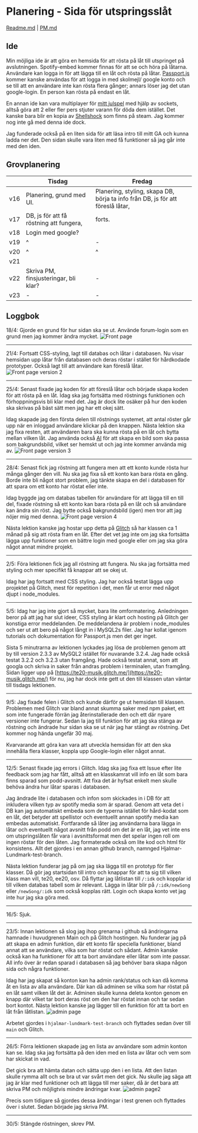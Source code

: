 # Planering - Sida för utspringsslåt

[Readme.md](/README.md) | [PM.md](/PM.md)

## Ide

Min möjliga ide är att göra en hemsida för att rösta på låt till utspringet på avslutningen. Spotify-embed kommer finnas för att se och höra på låtarna. Användare kan logga in för att lägga till en låt och rösta på låtar. [Passport.js](https://www.npmjs.com/package/passport) kommer kanske användas för att logga in med skolmejl/ google konto och se till att en användare inte kan rösta flera gånger; annars löser jag det utan google-login. En person  kan rösta på endast en låt. 

En annan ide kan vara multiplayer för [mitt julspel](https://github.com/Hjalmar-Lundmark/te20-spel) med hjälp av sockets, alltså göra att 2 eller fler pers stjuter varann för döda dem istället. Det kanske bara blir en kopia av [Shellshock](https://store.steampowered.com/app/326460/ShellShock_Live/) som finns på steam. Jag kommer nog inte gå med denna ide dock. 

Jag funderade också på en liten sida för att läsa intro till mitt GA och kunna ladda ner det. Den sidan skulle vara liten med få funktioner så jag går inte med den iden. 

## Grovplanering 

|   | Tisdag  | Fredag  |
|---|---|---|
| v16  | Planering, grund med UI.  | Planering, styling, skapa DB, börja ta info från DB, js för att föreslå låtar,  |
| v17  | DB, js för att få röstning att fungera,   | forts.  |
| v18  | Login med google?  |   |
| v19  | ^  | -  |
| v20  | ^  | ^  |
| v21  |   |   |
| v22  | Skriva PM, finsjusteringar, bli klar?  | - |
| v23  | -  | -  |


## Loggbok
18/4: Gjorde en grund för hur sidan ska se ut. Använde forum-login som en grund men jag kommer ändra mycket.
![Front page](/public/images/frontPage.jpg "Front page")

***

21/4: Fortsatt CSS-styling, lagt till databas och låtar i databasen. Nu visar hemsidan upp låtar från databasen och deras röstar i stället för hårdkodade prototyper. Också lagt till att användare kan föreslå låtar. 
![Front page version 2](/public/images/frontPage_v2.jpg "Front page version 2")

***

25/4: Senast fixade jag koden för att föreslå låtar och började skapa koden för att rösta på en låt. Idag ska jag fortsätta med röstnings funktionen och förhoppningsvis bli klar med det. Jag är dock lite osäker på hur den koden ska skrivas på bäst sätt men jag har ett okej sätt. 

Idag skapade jag den första delen till röstnings systemet, att antal röster går upp när en inloggad användare klickar på den knappen. Nästa lektion ska jag fixa resten, att användaren bara ska kunna rösta på en låt och bytta mellan vilken låt. Jag använda också [AI](https://hotpot.ai/art-generator) för att skapa en bild som ska passa som bakgrundsbild, vilket ser hemskt ut och jag inte kommer använda mig av. 
![Front page version 3](/public/images/frontPage_v3.jpg "Front page version 3")

***

28/4: Senast fick jag röstning att fungera men att ett konto kunde rösta hur många gånger den vill. Nu ska jag fixa så ett konto kan bara rösta en gång. Borde inte bli något stort problem, jag tänkte skapa en del i databasen för att spara om ett konto har röstat eller inte. 

Idag byggde jag om databas tabellen för användare för att lägga till en till del, fixade röstning så ett konto kan bara rösta på en låt och så användare kan ändra sin röst. Jag bytte också bakgrundsbild (igen) men tror att jag nöjer mig med denna. 
![Front page version 4](/public/images/frontPage_v4.jpg "Front page version 4")

Nästa lektion kanske jag hostar upp detta på [Glitch](https://glitch.com/) så har klassen ca 1 månad på sig att rösta fram en låt. Efter det vet jag inte om jag ska fortsätta lägga upp funktioner som en bättre login med google eller om jag ska göra något annat mindre projekt. 

***

2/5: Föra lektionen fick jag all röstning att fungera. Nu ska jag fortsätta med styling och mer specifikt få knappar att se okej ut. 

Idag har jag fortsatt med CSS styling. Jag har också testat lägga upp projektet på Glitch, mest för repetition i det, men får ut error med något djupt i node_modules. 

***

5/5: Idag har jag inte gjort så mycket, bara lite omformatering. Anledningen beror på att jag har slut ideer, CSS styling är klart och hosting på Glitch ger konstiga error meddelanden. De meddelandena är problem i node_modules och ser ut att bero på något långt in i MySQL2s filer. 
Jag har kollat igenom tutorials och dokumentation för Passport.js men det ger inget. 

Sista 5 minutrarna av lektionen lyckades jag lösa de problemen genom att by till version 2.3.3 av MySQL2 istället för nuvarande 3.2.4. Jag hade också testat 3.2.2 och 3.2.3 utan framgång. Hade också testat annat, som att googla och skriva in saker från andras problem i terminalen, utan framgång. Sidan ligger upp på [https://te20-musik.glitch.me/](https://te20-musik.glitch.me/) för nu, jag har dock inte gett ut den till klassen utan väntar till tisdags lektionen. 

***

9/5: Jag fixade felen i Glitch och kunde därför ge ut hemsidan till klassen. Problemen med Glitch var bland annat skumma saker med npm paket, ett som inte fungerade förrän jag återinstallerade den och ett där nyare versioner inte fungerar. Sedan la jag till funktion för att jag ska stänga av röstning och ändrade hur sidan ska se ut när jag har stängt av röstning. Det kommer nog hända ungefär 30 maj. 

Kvarvarande att göra kan vara att utveckla hemsidan för att den ska innehålla flera klasser, koppla upp Google-login eller något annat.  

***

12/5: Senast fixade jag errors i Glitch. Idag ska jag fixa ett Issue efter lite feedback som jag har fått, alltså att en klasskamrat vill info en låt som bara finns sparad som podd-avsnitt. Att fixa det är hyfsat enkelt men skulle behöva ändra hur låtar sparas i databasen.

Jag ändrade lite i databasen och infon som skickades in i DB för att inkludera vilken typ av spotify media som är sparad. Genom att veta det i DB kan jag automatiskt embeda som de typerna istället för hård-kodat som en låt, det betyder att spellistor och eventuellt annan spotify media kan embedas automatiskt. Fortfarande så låter jag användarna bara lägga in låtar och eventuellt något avsnitt från podd om det är en låt, jag vet inte ens om utspringslåten får vara i avsnittsformat men det spelar ingen roll om ingen röstar för den låten. Jag formaterade också om lite kod och html för konsistens. Allt det gjordes i en annan github branch, namnged Hjalmar-Lundmark-test-branch. 

Nästa lektion funderar jag på om jag ska lägga till en prototyp för fler klasser. Då gör jag startsidan till intro och knappar för att ta sig till vilken klass man vill, te20, ee20, osv. Då flyttar jag låtlistan till ```/:idk``` och kopplar id till vilken databas tabell som är relevant. Lägga in låtar blir på ```/:idk/newSong``` eller ```/newSong/:idk``` som också kopplas rätt. Login och skapa konto vet jag inte hur jag ska göra med. 

***

16/5: Sjuk. 

***

23/5: Innan lektionen så slog jag ihop grenarna i github så ändringarna hamnade i huvudgrenen Main och på Glitch hostingen. Nu funderar jag på att skapa en admin funktion, där ett konto får speciella funktioner, bland annat att se användare, vilka som har röstat och sådant. Admin kanske också kan ha funktioner för att ta bort användare eller låtar som inte passar. All info över är redan sparad i databasen så jag behöver bara skapa någon sida och några funktioner. 

Idag har jag skapat så konton kan ha admin rank/status och kan då komma åt en lista av alla användare. Där kan då adminen se vilka som har röstat på en låt samt vilken låt det är. Adminen skulle kunna deleta konton genom en knapp där vilket tar bort deras röst om den har röstat innan och tar sedan bort kontot. Nästa lektion kanske jag lägger till en funktion för att ta bort en låt från låtlistan. 
![admin page](/public/images/admin.jpg "Admin page")

Arbetet gjordes i ```hjalmar-lundmark-test-branch``` och flyttades sedan över till ```main``` och Glitch. 

***

26/5: Förra lektionen skapade jag en lista av användare som admin konton kan se. Idag ska jag fortsätta på den iden med en lista av låtar och vem som har skickat in vad. 

Det gick bra att hämta datan och sätta upp den i en lista. Att den listan skulle rymma allt och se bra ut var svårt men det gick. Nu skulle jag säga att jag är klar med funktioner och att lägga till mer saker, då är det bara att skriva PM och möjligtvis mindre ändringar kvar. 
![admin page2](/public/images/admin2.jpg "Admin page 2")

Precis som tidigare så gjordes dessa ändringar i test grenen och flyttades över i slutet. Sedan började jag skriva PM. 

***

30/5: Stängde röstningen, skrev PM. 